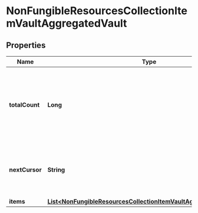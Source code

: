 

# NonFungibleResourcesCollectionItemVaultAggregatedVault


## Properties

| Name | Type | Description | Notes |
|------------ | ------------- | ------------- | -------------|
|**totalCount** | **Long** | Total number of items in underlying collection, fragment of which is available in &#x60;items&#x60; collection. |  [optional] |
|**nextCursor** | **String** | If specified, contains a cursor to query next page of the &#x60;items&#x60; collection. |  [optional] |
|**items** | [**List&lt;NonFungibleResourcesCollectionItemVaultAggregatedVaultItem&gt;**](NonFungibleResourcesCollectionItemVaultAggregatedVaultItem.md) |  |  |



